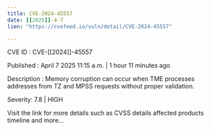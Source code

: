 ```yaml
---
title: CVE-2024-45557
date: [[2025]]-4-7
lien: "https://cvefeed.io/vuln/detail/CVE-2024-45557"

---
```


CVE ID : CVE-[[2024]]-45557

Published :  April 7
2025
11:15 a.m. | 1 hour
11 minutes ago

Description : Memory corruption can occur when TME processes addresses from TZ and MPSS requests without proper validation.

Severity: 7.8 | HIGH

Visit the link for more details
such as CVSS details
affected products
timeline
and more...
